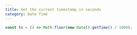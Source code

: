 ```yaml
---
title: Get the current timestamp in seconds
category: Date Time
---
```


```js
const ts = () => Math.floor(new Date().getTime() / 1000);
```

